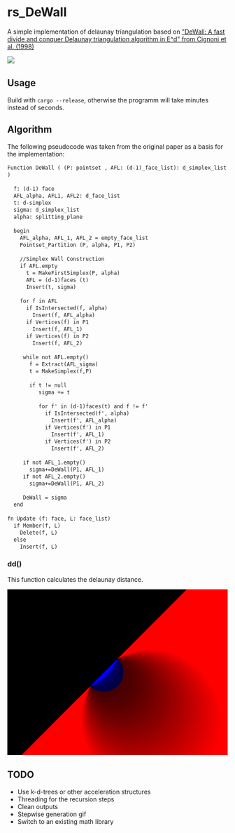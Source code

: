 # rs_DeWall

A simple implementation of delaunay triangulation based on ["DeWall: A fast divide and conquer Delaunay triangulation algorithm in E^d" from Cignoni et al. (1998)](http://vcg.isti.cnr.it/publications/papers/dewall.pdf)

![](doc/out.png)

## Usage
Build with `cargo --release`, otherwise the programm will take minutes instead of seconds.

## Algorithm
The following pseudocode was taken from the original paper as a basis for the implementation:
```
Function DeWall ( (P: pointset , AFL: (d-1)_face_list): d_simplex_list )

  f: (d-1) face
  AFL_alpha, AFL1, AFL2: d_face_list
  t: d-simplex
  sigma: d_simplex_list
  alpha: splitting_plane

  begin
    AFL_alpha, AFL_1, AFL_2 = empty_face_list
    Pointset_Partition (P, alpha, P1, P2)
  
    //Simplex Wall Construction
    if AFL.empty
      t = MakeFirstSimplex(P, alpha)
      AFL = (d-1)faces (t)
      Insert(t, sigma)
    
    for f in AFL
      if IsIntersected(f, alpha)
        Insert(f, AFL_alpha)
      if Vertices(f) in P1
        Insert(f, AFL_1)
      if Vertices(f) in P2
        Insert(f, AFL_2)

     while not AFL.empty()
       f = Extract(AFL_sigma)
       t = MakeSimplex(f,P)
       
       if t != null
          sigma += t
          
          for f' in (d-1)faces(t) and f != f'
      	    if IsIntersected(f', alpha)
              Insert(f', AFL_alpha)
            if Vertices(f') in P1
              Insert(f', AFL_1)
            if Vertices(f') in P2
              Insert(f', AFL_2)

     if not AFL_1.empty()
       sigma+=DeWall(P1, AFL_1)
     if not AFL_2.empty()
       sigma+=DeWall(P1, AFL_2)
    
     DeWall = sigma
  end

fn Update (f: face, L: face_list)
  if Member(f, L)
    Delete(f, L)
  else
    Insert(f, L)
```

### dd()
This function calculates the delaunay distance.

![](doc/dd.png)

## TODO
 - Use k-d-trees or other acceleration structures
 - Threading for the recursion steps
 - Clean outputs
 - Stepwise generation gif
 - Switch to an existing math library
